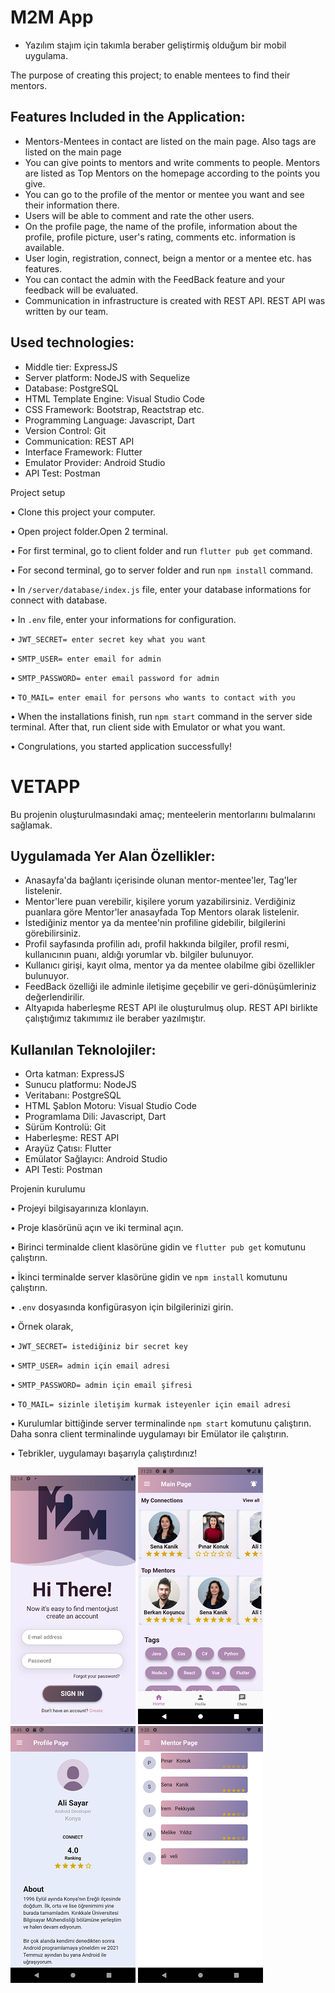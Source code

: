 # M2M App

* Yazılım stajım için takımla beraber geliştirmiş olduğum bir mobil uygulama.

The purpose of creating this project; to enable mentees to find their mentors.

## Features Included in the Application:
* Mentors-Mentees in contact are listed on the main page. Also tags are listed on the main page
* You can give points to mentors and write comments to people. Mentors are listed as Top Mentors on the homepage according to the points you give.
* You can go to the profile of the mentor or mentee you want and see their information there.
* Users will be able to comment and rate the other users.
* On the profile page, the name of the profile, information about the profile, profile picture, user's rating, comments etc. information is available.
* User login, registration, connect, beign a mentor or a mentee etc. has features.
* You can contact the admin with the FeedBack feature and your feedback will be evaluated.
* Communication in infrastructure is created with REST API. REST API was written by our team.

 ## Used technologies:
* Middle tier: ExpressJS
* Server platform: NodeJS with Sequelize
* Database: PostgreSQL
* HTML Template Engine: Visual Studio Code
* CSS Framework: Bootstrap, Reactstrap etc.
* Programming Language: Javascript, Dart
* Version Control: Git
* Communication: REST API
* Interface Framework: Flutter
* Emulator Provider: Android Studio
* API Test: Postman 

Project setup

• Clone this project your computer.

• Open project folder.Open 2 terminal.

• For first terminal, go to client folder and run `flutter pub get` command.

• For second terminal, go to server folder and run `npm install` command.

• In `/server/database/index.js` file, enter your database informations for connect with database.

• In `.env` file, enter your informations for configuration.

• `JWT_SECRET= enter secret key what you want`

• `SMTP_USER= enter email for admin`

• `SMTP_PASSWORD= enter email password for admin`

• `TO_MAIL= enter email for persons who wants to contact with you`

• When the installations finish, run `npm start` command in the server side terminal. After that, run client side with Emulator or what you want.

• Congrulations, you started application successfully!

# VETAPP

Bu projenin oluşturulmasındaki amaç; menteelerin mentorlarını bulmalarını sağlamak.

## Uygulamada Yer Alan Özellikler:
* Anasayfa'da bağlantı içerisinde olunan mentor-mentee'ler, Tag'ler listelenir.
* Mentor'lere puan verebilir, kişilere yorum yazabilirsiniz. Verdiğiniz puanlara göre Mentor'ler anasayfada Top Mentors olarak listelenir.
* İstediğiniz mentor ya da mentee'nin profiline gidebilir, bilgilerini görebilirsiniz.
* Profil sayfasında profilin adı, profil hakkında bilgiler, profil resmi, kullanıcının puanı, aldığı yorumlar vb. bilgiler bulunuyor.
* Kullanıcı girişi, kayıt olma, mentor ya da mentee olabilme gibi özellikler bulunuyor.
* FeedBack özelliği ile adminle iletişime geçebilir ve geri-dönüşümleriniz değerlendirilir.
* Altyapıda haberleşme REST API ile oluşturulmuş olup. REST API birlikte çalıştığımız takımımız ile beraber yazılmıştır.


## Kullanılan Teknolojiler:
* Orta katman: ExpressJS
* Sunucu platformu: NodeJS
* Veritabanı: PostgreSQL
* HTML Şablon Motoru: Visual Studio Code
* Programlama Dili: Javascript, Dart
* Sürüm Kontrolü: Git
* Haberleşme: REST API
* Arayüz Çatısı: Flutter
* Emülator Sağlayıcı: Android Studio
* API Testi: Postman


Projenin kurulumu

• Projeyi bilgisayarınıza klonlayın.

• Proje klasörünü açın ve iki terminal açın.

• Birinci terminalde client klasörüne gidin ve `flutter pub get` komutunu çalıştırın.

• İkinci terminalde server klasörüne gidin ve `npm install` komutunu çalıştırın.

• `.env` dosyasında konfigürasyon için bilgilerinizi girin.

• Örnek olarak,

• `JWT_SECRET= istediğiniz bir secret key`

• `SMTP_USER= admin için email adresi`

• `SMTP_PASSWORD= admin için email şifresi`

• `TO_MAIL= sizinle iletişim kurmak isteyenler için email adresi`

• Kurulumlar bittiğinde server terminalinde `npm start` komutunu çalıştırın. Daha sonra client terminalinde uygulamayı bir Emülator ile çalıştırın.

• Tebrikler, uygulamayı başarıyla çalıştırdınız!


![alt text](https://github.com/brknkosuncu/M2M-MobileApp/blob/main/server/src/helpers/images/login_page.png?raw=true "resim 1")
![alt text](https://github.com/brknkosuncu/M2M-MobileApp/blob/main/server/src/helpers/images/main_page.png "resim 2")
![alt text](https://github.com/brknkosuncu/M2M-MobileApp/blob/main/server/src/helpers/images/Screenshot_1660293956.png "resim 3")
![alt text](https://github.com/brknkosuncu/M2M-MobileApp/blob/main/server/src/helpers/images/mentor_page.png "resim 4")

